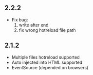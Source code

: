 ## 2.2.2
- Fix bug: 
  1. write after end  
  2. fix wrong hotreload file path


## 2.1.2
- Multiple files hotreload supported
- Auto injected into HTML supported
- EventSource (depended on browsers)
